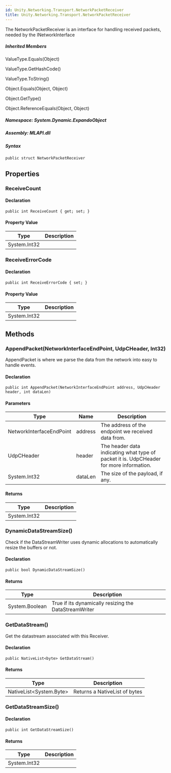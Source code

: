 ```yaml
---  
id: Unity.Networking.Transport.NetworkPacketReceiver  
title: Unity.Networking.Transport.NetworkPacketReceiver  
---
```


<div class="markdown level0 summary">

The NetworkPacketReceiver is an interface for handling received packets,
needed by the INetworkInterface

</div>

<div class="markdown level0 conceptual">

</div>

<div class="inheritedMembers">

##### Inherited Members

<div>

ValueType.Equals(Object)

</div>

<div>

ValueType.GetHashCode()

</div>

<div>

ValueType.ToString()

</div>

<div>

Object.Equals(Object, Object)

</div>

<div>

Object.GetType()

</div>

<div>

Object.ReferenceEquals(Object, Object)

</div>

</div>

##### **Namespace**: System.Dynamic.ExpandoObject

##### **Assembly**: MLAPI.dll

##### Syntax

    public struct NetworkPacketReceiver

## Properties 

### ReceiveCount

<div class="markdown level1 summary">

</div>

<div class="markdown level1 conceptual">

</div>

#### Declaration

    public int ReceiveCount { get; set; }

#### Property Value

| Type         | Description |
|--------------|-------------|
| System.Int32 |             |

### ReceiveErrorCode

<div class="markdown level1 summary">

</div>

<div class="markdown level1 conceptual">

</div>

#### Declaration

    public int ReceiveErrorCode { set; }

#### Property Value

| Type         | Description |
|--------------|-------------|
| System.Int32 |             |

## Methods 

### AppendPacket(NetworkInterfaceEndPoint, UdpCHeader, Int32)

<div class="markdown level1 summary">

AppendPacket is where we parse the data from the network into easy to
handle events.

</div>

<div class="markdown level1 conceptual">

</div>

#### Declaration

    public int AppendPacket(NetworkInterfaceEndPoint address, UdpCHeader header, int dataLen)

#### Parameters

| Type                     | Name    | Description                                                                            |
|--------------------------|---------|----------------------------------------------------------------------------------------|
| NetworkInterfaceEndPoint | address | The address of the endpoint we received data from.                                     |
| UdpCHeader               | header  | The header data indicating what type of packet it is. UdpCHeader for more information. |
| System.Int32             | dataLen | The size of the payload, if any.                                                       |

#### Returns

| Type         | Description |
|--------------|-------------|
| System.Int32 |             |

### DynamicDataStreamSize()

<div class="markdown level1 summary">

Check if the DataStreamWriter uses dynamic allocations to automatically
resize the buffers or not.

</div>

<div class="markdown level1 conceptual">

</div>

#### Declaration

    public bool DynamicDataStreamSize()

#### Returns

| Type           | Description                                           |
|----------------|-------------------------------------------------------|
| System.Boolean | True if its dynamically resizing the DataStreamWriter |

### GetDataStream()

<div class="markdown level1 summary">

Get the datastream associated with this Receiver.

</div>

<div class="markdown level1 conceptual">

</div>

#### Declaration

    public NativeList<byte> GetDataStream()

#### Returns

| Type                          | Description                   |
|-------------------------------|-------------------------------|
| NativeList&lt;System.Byte&gt; | Returns a NativeList of bytes |

### GetDataStreamSize()

<div class="markdown level1 summary">

</div>

<div class="markdown level1 conceptual">

</div>

#### Declaration

    public int GetDataStreamSize()

#### Returns

| Type         | Description |
|--------------|-------------|
| System.Int32 |             |

